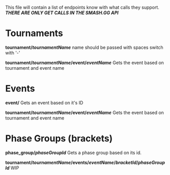 This file will contain a list of endpoints know with what calls they support.
***THERE ARE ONLY GET CALLS IN THE SMASH.GG API***

# Tournaments
**tournament/*tournamentName*** name should be passed with spaces switch with '-'

**tournament/*tournamentName*/event/*eventName*** Gets the event based on tournament and event name
# Events
**event/<eventId>** Gets an event based on it's ID

**tournament/*tournamentName*/event/*eventName*** Gets the event based on tournament and event name

# Phase Groups (brackets)
**phase_group/*phaseGroupId*** Gets a phase group based on its id.
  
**tournament/*tournamentName*/events/*eventName*/*bracketId*/*phaseGroupId*** WIP
